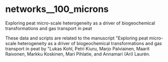 # networks__100_microns
Exploring peat micro-scale heterogeneity as a driver of biogeochemical transformations and gas transport in peat  

These data and scripts are related to the manuscript "Exploring peat micro-scale heterogeneity as a driver of biogeochemical transformations and gas transport in peat by "Lukas Kohl, Petri Kiuru, Marjo Palviainen,  Maarit Raivonen, Markku Koskinen, Mari Pihlatie, and Annamari (Ari) Laurén.

